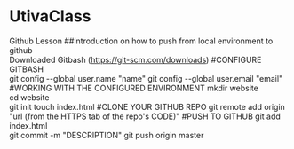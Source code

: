 # UtivaClass
Github Lesson
##introduction on  how to push from  local environment to github  
Downloaded Gitbash (https://git-scm.com/downloads)
#CONFIGURE GITBASH  
git config --global user.name "name"
git config --global user.email "email"  
#WORKING WITH THE CONFIGURED ENVIRONMENT
mkdir website  
cd website  
git init
touch index.html
#CLONE YOUR GITHUB REPO
git remote add origin "url (from the HTTPS tab of the repo's CODE)"
#PUSH TO GITHUB
git add index.html  
git commit -m "DESCRIPTION"
git push origin master
